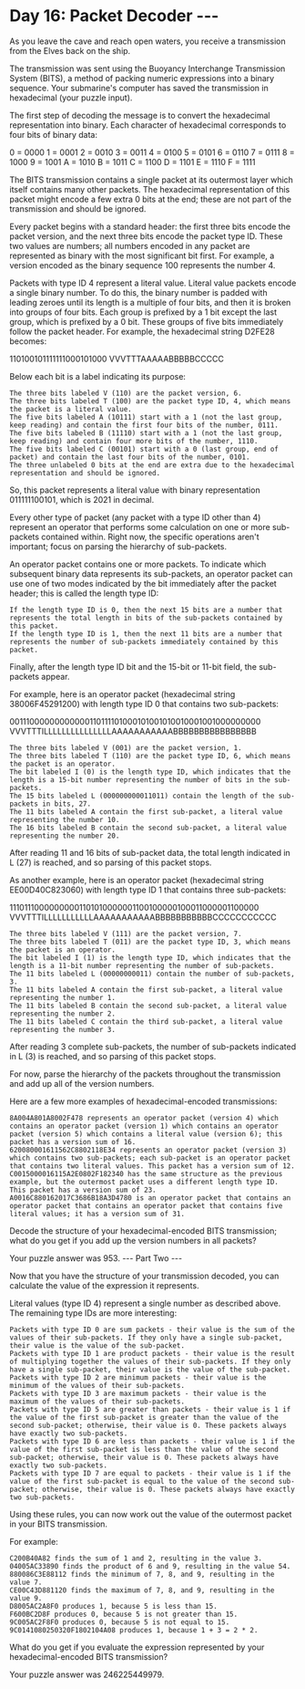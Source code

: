 # Day 16: Packet Decoder ---

As you leave the cave and reach open waters, you receive a transmission from the Elves back on the ship.

The transmission was sent using the Buoyancy Interchange Transmission System (BITS), a method of packing numeric expressions into a binary sequence. Your submarine's computer has saved the transmission in hexadecimal (your puzzle input).

The first step of decoding the message is to convert the hexadecimal representation into binary. Each character of hexadecimal corresponds to four bits of binary data:

0 = 0000
1 = 0001
2 = 0010
3 = 0011
4 = 0100
5 = 0101
6 = 0110
7 = 0111
8 = 1000
9 = 1001
A = 1010
B = 1011
C = 1100
D = 1101
E = 1110
F = 1111

The BITS transmission contains a single packet at its outermost layer which itself contains many other packets. The hexadecimal representation of this packet might encode a few extra 0 bits at the end; these are not part of the transmission and should be ignored.

Every packet begins with a standard header: the first three bits encode the packet version, and the next three bits encode the packet type ID. These two values are numbers; all numbers encoded in any packet are represented as binary with the most significant bit first. For example, a version encoded as the binary sequence 100 represents the number 4.

Packets with type ID 4 represent a literal value. Literal value packets encode a single binary number. To do this, the binary number is padded with leading zeroes until its length is a multiple of four bits, and then it is broken into groups of four bits. Each group is prefixed by a 1 bit except the last group, which is prefixed by a 0 bit. These groups of five bits immediately follow the packet header. For example, the hexadecimal string D2FE28 becomes:

110100101111111000101000
VVVTTTAAAAABBBBBCCCCC

Below each bit is a label indicating its purpose:

    The three bits labeled V (110) are the packet version, 6.
    The three bits labeled T (100) are the packet type ID, 4, which means the packet is a literal value.
    The five bits labeled A (10111) start with a 1 (not the last group, keep reading) and contain the first four bits of the number, 0111.
    The five bits labeled B (11110) start with a 1 (not the last group, keep reading) and contain four more bits of the number, 1110.
    The five bits labeled C (00101) start with a 0 (last group, end of packet) and contain the last four bits of the number, 0101.
    The three unlabeled 0 bits at the end are extra due to the hexadecimal representation and should be ignored.

So, this packet represents a literal value with binary representation 011111100101, which is 2021 in decimal.

Every other type of packet (any packet with a type ID other than 4) represent an operator that performs some calculation on one or more sub-packets contained within. Right now, the specific operations aren't important; focus on parsing the hierarchy of sub-packets.

An operator packet contains one or more packets. To indicate which subsequent binary data represents its sub-packets, an operator packet can use one of two modes indicated by the bit immediately after the packet header; this is called the length type ID:

    If the length type ID is 0, then the next 15 bits are a number that represents the total length in bits of the sub-packets contained by this packet.
    If the length type ID is 1, then the next 11 bits are a number that represents the number of sub-packets immediately contained by this packet.

Finally, after the length type ID bit and the 15-bit or 11-bit field, the sub-packets appear.

For example, here is an operator packet (hexadecimal string 38006F45291200) with length type ID 0 that contains two sub-packets:

00111000000000000110111101000101001010010001001000000000
VVVTTTILLLLLLLLLLLLLLLAAAAAAAAAAABBBBBBBBBBBBBBBB

    The three bits labeled V (001) are the packet version, 1.
    The three bits labeled T (110) are the packet type ID, 6, which means the packet is an operator.
    The bit labeled I (0) is the length type ID, which indicates that the length is a 15-bit number representing the number of bits in the sub-packets.
    The 15 bits labeled L (000000000011011) contain the length of the sub-packets in bits, 27.
    The 11 bits labeled A contain the first sub-packet, a literal value representing the number 10.
    The 16 bits labeled B contain the second sub-packet, a literal value representing the number 20.

After reading 11 and 16 bits of sub-packet data, the total length indicated in L (27) is reached, and so parsing of this packet stops.

As another example, here is an operator packet (hexadecimal string EE00D40C823060) with length type ID 1 that contains three sub-packets:

11101110000000001101010000001100100000100011000001100000
VVVTTTILLLLLLLLLLLAAAAAAAAAAABBBBBBBBBBBCCCCCCCCCCC

    The three bits labeled V (111) are the packet version, 7.
    The three bits labeled T (011) are the packet type ID, 3, which means the packet is an operator.
    The bit labeled I (1) is the length type ID, which indicates that the length is a 11-bit number representing the number of sub-packets.
    The 11 bits labeled L (00000000011) contain the number of sub-packets, 3.
    The 11 bits labeled A contain the first sub-packet, a literal value representing the number 1.
    The 11 bits labeled B contain the second sub-packet, a literal value representing the number 2.
    The 11 bits labeled C contain the third sub-packet, a literal value representing the number 3.

After reading 3 complete sub-packets, the number of sub-packets indicated in L (3) is reached, and so parsing of this packet stops.

For now, parse the hierarchy of the packets throughout the transmission and add up all of the version numbers.

Here are a few more examples of hexadecimal-encoded transmissions:

    8A004A801A8002F478 represents an operator packet (version 4) which contains an operator packet (version 1) which contains an operator packet (version 5) which contains a literal value (version 6); this packet has a version sum of 16.
    620080001611562C8802118E34 represents an operator packet (version 3) which contains two sub-packets; each sub-packet is an operator packet that contains two literal values. This packet has a version sum of 12.
    C0015000016115A2E0802F182340 has the same structure as the previous example, but the outermost packet uses a different length type ID. This packet has a version sum of 23.
    A0016C880162017C3686B18A3D4780 is an operator packet that contains an operator packet that contains an operator packet that contains five literal values; it has a version sum of 31.

Decode the structure of your hexadecimal-encoded BITS transmission; what do you get if you add up the version numbers in all packets?

Your puzzle answer was 953.
--- Part Two ---

Now that you have the structure of your transmission decoded, you can calculate the value of the expression it represents.

Literal values (type ID 4) represent a single number as described above. The remaining type IDs are more interesting:

    Packets with type ID 0 are sum packets - their value is the sum of the values of their sub-packets. If they only have a single sub-packet, their value is the value of the sub-packet.
    Packets with type ID 1 are product packets - their value is the result of multiplying together the values of their sub-packets. If they only have a single sub-packet, their value is the value of the sub-packet.
    Packets with type ID 2 are minimum packets - their value is the minimum of the values of their sub-packets.
    Packets with type ID 3 are maximum packets - their value is the maximum of the values of their sub-packets.
    Packets with type ID 5 are greater than packets - their value is 1 if the value of the first sub-packet is greater than the value of the second sub-packet; otherwise, their value is 0. These packets always have exactly two sub-packets.
    Packets with type ID 6 are less than packets - their value is 1 if the value of the first sub-packet is less than the value of the second sub-packet; otherwise, their value is 0. These packets always have exactly two sub-packets.
    Packets with type ID 7 are equal to packets - their value is 1 if the value of the first sub-packet is equal to the value of the second sub-packet; otherwise, their value is 0. These packets always have exactly two sub-packets.

Using these rules, you can now work out the value of the outermost packet in your BITS transmission.

For example:

    C200B40A82 finds the sum of 1 and 2, resulting in the value 3.
    04005AC33890 finds the product of 6 and 9, resulting in the value 54.
    880086C3E88112 finds the minimum of 7, 8, and 9, resulting in the value 7.
    CE00C43D881120 finds the maximum of 7, 8, and 9, resulting in the value 9.
    D8005AC2A8F0 produces 1, because 5 is less than 15.
    F600BC2D8F produces 0, because 5 is not greater than 15.
    9C005AC2F8F0 produces 0, because 5 is not equal to 15.
    9C0141080250320F1802104A08 produces 1, because 1 + 3 = 2 * 2.

What do you get if you evaluate the expression represented by your hexadecimal-encoded BITS transmission?

Your puzzle answer was 246225449979.
